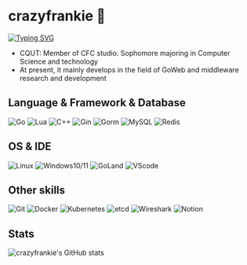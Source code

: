 # crazyfrankie 👋
[![Typing SVG](https://readme-typing-svg.herokuapp.com?font=Fira+Code&size=24&duration=4000&color=1A73E8&vCenter=true&width=600&lines=This+is+crazyfrank;Welcome+to+explore+my+projects;Coding+with+Go+and+middleware+R%26D)](https://git.io/typing-svg)
- CQUT: Member of CFC studio. Sophomore majoring in Computer Science and technology
- At present, it mainly develops in the field of GoWeb and middleware research and development

## Language & Framework & Database
![Go](https://img.shields.io/badge/Go-%2300ADD8.svg?style=flat&logo=go&logoColor=white)
![Lua](https://img.shields.io/badge/Lua-%2523000?style=flat&logo=Lua&logoColor=black&labelColor=white&color=red)
![C++](https://img.shields.io/badge/C%2B%2B-%2523000?style=flat&logo=C%2B%2B&logoColor=blue&labelColor=white&color=red)
![Gin](https://img.shields.io/badge/Gin-%2523000.svg?style=flat&logo=Gin&logoColor=white&labelColor=blue&color=blue)
![Gorm](https://img.shields.io/badge/Gorm-%2523000?style=flat&logo=Go&logoColor=white&labelColor=blue&color=blue)
![MySQL](https://img.shields.io/badge/MySQL-%2523000?style=flat&logo=MySQL&logoColor=blue&labelColor=white&color=green)
![Redis](https://img.shields.io/badge/Redis-%2523000?style=flat&logo=Redis&logoColor=red&labelColor=white&color=red)

## OS & IDE
![Linux](https://img.shields.io/badge/Linux-%2523000?style=flat&logo=Linux&logoColor=blue&labelColor=white&color=brown)
![Windows10/11](https://img.shields.io/badge/Windows10%2F11-%2523000?style=flat&logoColor=blue&color=blue)
![GoLand](https://img.shields.io/badge/GoLand-%2523000?style=flat&logo=GoLand&logoColor=white&labelColor=blue&color=blue)
![VScode](https://img.shields.io/badge/VScode-%2523000?style=flat&logoColor=white&color=blue)

## Other skills
![Git](https://img.shields.io/badge/Git-%2523000?style=flat&logo=Git&logoColor=black&labelColor=white&color=red)
![Docker](https://img.shields.io/badge/Docker-%2523000?style=flat&logo=Docker&logoColor=blue&labelColor=white&color=blue)
![Kubernetes](https://img.shields.io/badge/Kubernetes-%2523000?style=flat&logo=Kubernetes&logoColor=blue&labelColor=white&color=blue)
![etcd](https://img.shields.io/badge/%20etcd-%2523000?style=flat&logo=etcd&logoColor=black&labelColor=white&color=red)
![Wireshark](https://img.shields.io/badge/Wireshark-%2523000?style=flat&logo=Wireshark&logoColor=blue&labelColor=white&color=green)
![Notion](https://img.shields.io/badge/Notion-%2523000?style=flat&logo=Notion&logoColor=black&labelColor=white&color=purple)

## Stats
![crazyfrankie's GitHub stats](https://github-readme-stats.vercel.app/api?username=crazyfrankie&show_icons=true&theme=radical)
<!--
**crazyfrankie/crazyfrankie** is a ✨ _special_ ✨ repository because its `README.md` (this file) appears on your GitHub profile.

Here are some ideas to get you started:

- 🔭 I’m currently working on ...
- 🌱 I’m currently learning ...
- 👯 I’m looking to collaborate on ...
- 🤔 I’m looking for help with ...
- 💬 Ask me about ...
- 📫 How to reach me: ...
- 😄 Pronouns: ...
- ⚡ Fun fact: ...
-->
